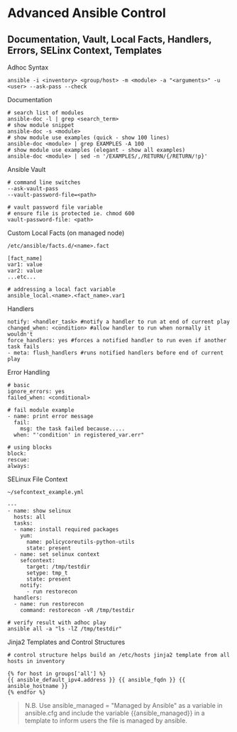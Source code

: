 # Advanced Ansible Control
## Documentation, Vault, Local Facts, Handlers, Errors, SELinx Context, Templates

Adhoc Syntax
```shell
ansible -i <inventory> <group/host> -m <module> -a "<arguments>" -u <user> --ask-pass --check
```
Documentation
```shell
# search list of modules
ansible-doc -l | grep <search_term>
# show module snippet
ansible-doc -s <module>
# show module use examples (quick - show 100 lines)
ansible-doc <module> | grep EXAMPLES -A 100
# show module use examples (elegant - show all examples)
ansible-doc <module> | sed -n '/EXAMPLES/,/RETURN/{/RETURN/!p}'
```
Ansible Vault
```shell
# command line switches
--ask-vault-pass 
--vault-password-file=<path>

# vault password file variable
# ensure file is protected ie. chmod 600
vault-password-file: <path>
```
Custom Local Facts (on managed node)
```shell
/etc/ansible/facts.d/<name>.fact

[fact_name]
var1: value
var2: value
...etc...
```
```shell
# addressing a local fact variable
ansible_local.<name>.<fact_name>.var1
```
Handlers
```shell
notify: <handler_task> #notify a handler to run at end of current play
changed_when: <condition> #allow handler to run when normally it wouldn't
force_handlers: yes #forces a notified handler to run even if another task fails
- meta: flush_handlers #runs notified handlers before end of current play
```
Error Handling
```shell
# basic
ignore_errors: yes
failed_when: <conditional>
```
```shell
# fail module example
- name: print error message
  fail:
    msg: the task failed because.....
  when: "'condition' in registered_var.err"
```
```shell
# using blocks
block:
rescue:
always:
```
SELinux File Context
```shell
~/sefcontext_example.yml

---
- name: show selinux
  hosts: all
  tasks:
  - name: install required packages
    yum:
      name: policycoreutils-python-utils
      state: present
  - name: set selinux context
    sefcontext:
      target: /tmp/testdir
      setype: tmp_t
      state: present
    notify:
      - run restorecon
  handlers:
  - name: run restorecon
    command: restorecon -vR /tmp/testdir
```
```shell
# verify result with adhoc play
ansible all -a "ls -lZ /tmp/testdir"
```
Jinja2 Templates and Control Structures
```shell
# control structure helps build an /etc/hosts jinja2 template from all hosts in inventory

{% for host in groups['all'] %}
{{ ansible_default_ipv4.address }} {{ ansible_fqdn }} {{ ansible_hostname }}
{% endfor %}
```
> N.B. Use ansible_managed = "Managed by Ansible" as a variable in ansible.cfg and include the variable {{ansible_managed}} in a template to inform users the file is managed by ansible.

